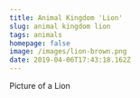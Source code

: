 ```yaml
---
title: Animal Kingdom 'Lion'
slug: animal kingdom lion
tags: animals
homepage: false
image: /images/lion-brown.png
date: 2019-04-06T17:43:18.162Z
---
```

Picture of a Lion

